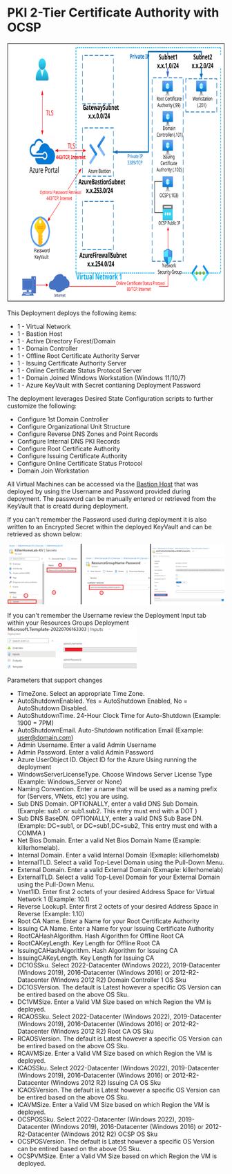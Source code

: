# PKI 2-Tier Certificate Authority with OCSP
<img src="./x_Images/2TierPKI.svg" height="600" width="800"/>

This Deployment deploys the following items:

- 1 - Virtual Network
- 1 - Bastion Host
- 1 - Active Directory Forest/Domain
- 1 - Domain Controller
- 1 - Offline Root Certificate Authority Server
- 1 - Issuing Certificate Authority Server
- 1 - Online Certificate Status Protocol Server
- 1 - Domain Joined Windows Workstation (Windows 11/10/7)
- 1 - Azure KeyVault with Secret contianing Deployment Password

The deployment leverages Desired State Configuration scripts to further customize the following:

- Configure 1st Domain Controller
- Configure Organizational Unit Structure
- Configure Reverse DNS Zones and Point Records
- Configure Internal DNS PKI Records
- Configure Root Certificate Authority
- Configure Issuing Certificate Authority
- Configure Online Certificate Status Protocol
- Domain Join Workstation

All Virtual Machines can be accessed via the [Bastion Host](https://docs.microsoft.com/en-us/azure/bastion/bastion-overview) that was deployed by using the Username and Password provided during depoyment.  The password can be manually entered or retrieved from the KeyVault that is creatd during deployment.

If you can't remember the Password used during deployment it is also written to an Encrypted Secret within the deployed KeyVault and can be retrieved as shown below:

<img src="./x_Images/DeploymentPassword.png" width="600"/>

If you can't remember the Username review the Deployment Input tab within your Resources Groups Deployment
<img src="./x_Images/DeploymentUsername.png" width="300"/>

Parameters that support changes
- TimeZone.  Select an appropriate Time Zone.
- AutoShutdownEnabled.  Yes = AutoShutdown Enabled, No = AutoShutdown Disabled.
- AutoShutdownTime.  24-Hour Clock Time for Auto-Shutdown (Example: 1900 = 7PM)
- AutoShutdownEmail.  Auto-Shutdown notification Email (Example:  user@domain.com)
- Admin Username.  Enter a valid Admin Username
- Admin Password.  Enter a valid Admin Password
- Azure UserObject ID.  Object ID for the Azure Using running the deployment
- WindowsServerLicenseType.  Choose Windows Server License Type (Example:  Windows_Server or None)
- Naming Convention. Enter a name that will be used as a naming prefix for (Servers, VNets, etc) you are using.
- Sub DNS Domain.  OPTIONALLY, enter a valid DNS Sub Domain. (Example:  sub1. or sub1.sub2.    This entry must end with a DOT )
- Sub DNS BaseDN.  OPTIONALLY, enter a valid DNS Sub Base DN. (Example:  DC=sub1, or DC=sub1,DC=sub2,    This entry must end with a COMMA )
- Net Bios Domain.  Enter a valid Net Bios Domain Name (Example:  killerhomelab).
- Internal Domain.  Enter a valid Internal Domain (Exmaple:  killerhomelab)
- InternalTLD.  Select a valid Top-Level Domain using the Pull-Down Menu.
- External Domain. Enter a valid External Domain (Exmaple: killerhomelab)
- ExternalTLD. Select a valid Top-Level Domain for your External Domain using the Pull-Down Menu.
- Vnet1ID.  Enter first 2 octets of your desired Address Space for Virtual Network 1 (Example:  10.1)
- Reverse Lookup1.  Enter first 2 octets of your desired Address Space in Reverse (Example:  1.10)
- Root CA Name. Enter a Name for your Root Certificate Authority
- Issuing CA Name. Enter a Name for your Issuing Certificate Authority
- RootCAHashAlgorithm. Hash Algorithm for Offline Root CA
- RootCAKeyLength. Key Length for Offline Root CA
- IssuingCAHashAlgorithm. Hash Algorithm for Issuing CA
- IssuingCAKeyLength. Key Length for Issuing CA
- DC1OSSku.  Select 2022-Datacenter (Windows 2022), 2019-Datacenter (Windows 2019), 2016-Datacenter (Windows 2016) or 2012-R2-Datacenter (Windows 2012 R2) Domain Controller 1 OS Sku
- DC1OSVersion.  The default is Latest however a specific OS Version can be entired based on the above OS Sku.
- DC1VMSize.  Enter a Valid VM Size based on which Region the VM is deployed.
- RCAOSSku.  Select 2022-Datacenter (Windows 2022), 2019-Datacenter (Windows 2019), 2016-Datacenter (Windows 2016) or 2012-R2-Datacenter (Windows 2012 R2) Root CA OS Sku
- RCAOSVersion.  The default is Latest however a specific OS Version can be entired based on the above OS Sku.
- RCAVMSize.  Enter a Valid VM Size based on which Region the VM is deployed.
- ICAOSSku.  Select 2022-Datacenter (Windows 2022), 2019-Datacenter (Windows 2019), 2016-Datacenter (Windows 2016) or 2012-R2-Datacenter (Windows 2012 R2) Issuing CA OS Sku
- ICAOSVersion.  The default is Latest however a specific OS Version can be entired based on the above OS Sku.
- ICAVMSize.  Enter a Valid VM Size based on which Region the VM is deployed.
- OCSPOSSku.  Select 2022-Datacenter (Windows 2022), 2019-Datacenter (Windows 2019), 2016-Datacenter (Windows 2016) or 2012-R2-Datacenter (Windows 2012 R2) OCSP OS Sku
- OCSPOSVersion.  The default is Latest however a specific OS Version can be entired based on the above OS Sku.
- OCSPVMSize.  Enter a Valid VM Size based on which Region the VM is deployed.